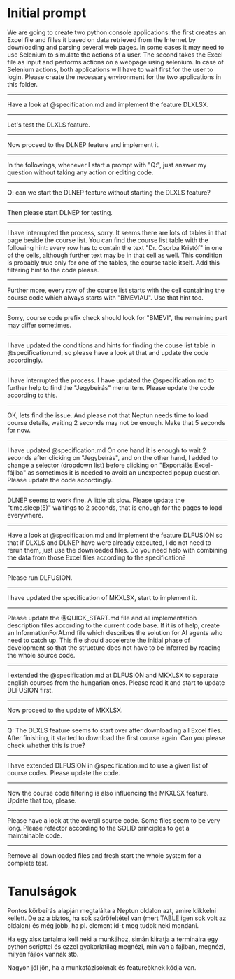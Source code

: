 # Initial prompt

We are going to create two python console applications: the first creates an Excel file and filles it based on data retrieved from the Internet by downloading and parsing several web pages. In some cases it may need to use Selenium to simulate the actions of a user. The second takes the Excel file as input and performs actions on a webpage using selenium. In case of Selenium actions, both applications will have to wait first for the user to login. Please create the necessary environment for the two applications in this folder.

---

Have a look at @specification.md and implement the feature DLXLSX.

---

Let's test the DLXLS feature.

---

Now proceed to the DLNEP feature and implement it.

----

In the followings, whenever I start a prompt with "Q:", just answer my question without taking any action or editing code.

---

Q: can we start the DLNEP feature without starting the DLXLS feature?

----

Then please start DLNEP for testing.

---

I have interrupted the process, sorry. It seems there are lots of tables in that page beside the course list. You can find the course list table with the following hint: every row has to contain the text "Dr. Csorba Kristóf" in one of the cells, although further text may be in that cell as well. This condition is probably true only for one of the tables, the course table itself. Add this filtering hint to the code please.

----

Further more, every row of the course list starts with the cell containing the course code which always starts with "BMEVIAU". Use that hint too.

----

Sorry, course code prefix check should look for "BMEVI", the remaining part may differ sometimes.

----

I have updated the conditions and hints for finding the couse list table in @specification.md, so please have a look at that and update the code accordingly.

---

I have interrupted the process. I have updated the @specification.md to further help to find the "Jegybeírás" menu item. Please update the code according to this.

---

OK, lets find the issue. And please not that Neptun needs time to load course details, waiting 2 seconds may not be enough. Make that 5 seconds for now.

---

I have updated @specification.md
On one hand it is enough to wait 2 seconds after clicking on "Jegybeírás", and on the other hand, I added to change a selector (dropdown list) before clicking on "Exportálás Excel-fájlba" as sometimes it is needed to avoid an unexpected popup question. Please update the code accordingly.

----

DLNEP seems to work fine. A little bit slow. Please update the "time.sleep(5)" waitings to 2 seconds, that is enough for the pages to load everywhere.

-----

Have a look at @specification.md and implement the feature DLFUSION so that if DLXLS and DLNEP have were already executed, I do not need to rerun them, just use the downloaded files. Do you need help with combining the data from those Excel files according to the specification?

---

Please run DLFUSION.

---

I have updated the specification of MKXLSX, start to implement it.

----

Please update the @QUICK_START.md file and all implementation description files according to the current code base. If it is of help, create an InformationForAI.md file which describes the solution for AI agents who need to catch up. This file should accelerate the initial phase of development so that the structure does not have to be inferred by reading the whole source code.

---

I extended the @specification.md at DLFUSION and MKXLSX to separate english courses from the hungarian ones. Please read it and start to update DLFUSION first.

----

Now proceed to the update of MKXLSX.

----

Q: The DLXLS feature seems to start over after downloading all Excel files. After finishing, it started to download the first course again. Can you please check whether this is true?

---

I have extended DLFUSION in @specification.md to use a given list of course codes. Please update the code.

---

Now the course code filtering is also influencing the MKXLSX feature. Update that too, please.

---

Please have a look at the overall source code. Some files seem to be very long. Please refactor according to the SOLID principles to get a maintainable code.

---

Remove all downloaded files and fresh start the whole system for a complete test.




# Tanulságok

Pontos körbeírás alapján megtalálta a Neptun oldalon azt, amire klikkelni kellett. De az a biztos, ha sok szűrőfeltétel van (mert TABLE igen sok volt az oldalon) és még jobb, ha pl. element id-t meg tudok neki mondani.

Ha egy xlsx tartalma kell neki a munkához, simán kiíratja a terminálra egy python scripttel és ezzel gyakorlatilag megnézi, min van a fájlban, megnézi, milyen fájlok vannak stb.

Nagyon jól jön, ha a munkafázisoknak és featureöknek kódja van.

